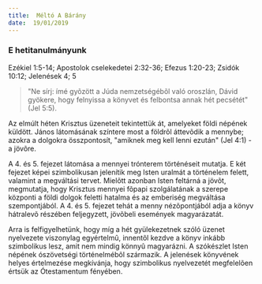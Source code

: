```yaml
---
title:  Méltó A Bárány
date:  19/01/2019
---
```


### E hetitanulmányunk
Ezékiel 1:5-14; Apostolok cselekedetei 2:32-36; Efezus 1:20-23; Zsidók 10:12; Jelenések 4; 5

> <p></p>
> "Ne sírj: ímé gyõzött a Júda nemzetségébõl való oroszlán, Dávid gyökere, hogy felnyissa a könyvet és felbontsa annak hét pecsétét" (Jel 5:5).

Az elmúlt héten Krisztus üzeneteit tekintettük át, amelyeket földi népének küldött. János látomásának színtere most a földrõl áttevõdik a mennybe; azokra a dolgokra összpontosít, "amiknek meg kell lenni ezután" (Jel 4:1) - a jövõre.

A 4. és 5. fejezet látomása a mennyei trónterem történéseit mutatja. E két fejezet képei szimbolikusan jelenítik meg Isten uralmát a történelem felett, valamint a megváltási tervet. Mielõtt azonban Isten feltárná a jövõt, megmutatja, hogy Krisztus mennyei fõpapi szolgálatának a szerepe központi a földi dolgok feletti hatalma és az emberiség megváltása szempontjából. A 4. és 5. fejezet tehát a menny nézõpontjából adja a könyv hátralevõ részé­ben feljegyzett, jövõbeli események magyarázatát.

Arra is felfigyelhetünk, hogy míg a hét gyülekezetnek szóló üzenet nyelvezete viszonylag egyértelmû, innentõl kezdve a könyv inkább szimbolikus lesz, amit nem mindig könnyû magyarázni. A szókészlet Isten népének ószövetségi történelmébõl származik. A jelenések könyvének helyes értelmezése megkívánja, hogy szimbolikus nyelvezetét megfelelõen értsük az Ótestamentum fényében.